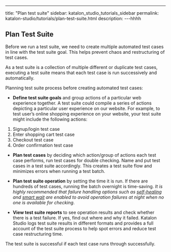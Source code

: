 ---
title: "Plan test suite"
sidebar: katalon_studio_tutorials_sidebar
permalink: katalon-studio/tutorials/plan-test-suite.html
description:
---hhhh

## Plan Test Suite

Before we run a test suite, we need to create multiple automated test cases in line with the test suite goal. This helps prevent chaos and restructuring of test cases.

As a test suite is a collection of multiple different or duplicate test cases, executing a test suite means that each test case is run successively and automatically.

Planning test suite process before creating automated test cases:
* **Define test suite goals** and group actions of a particular web experience together. A test suite could compile a series of actions depicting a particular user experience on our website. For example, to test user’s online shopping experience on your website, your test suite might include the following actions:
1. Signup/login test case
2. Enter shopping cart test case
3. Checkout test case
4. Order confirmation test case

* **Plan test cases** by deciding which action/group of actions each test case performs, run test cases for double checking. Name and put test cases in a test suite accordingly. This creates a test suite flow and minimizes errors when running a test batch. 

* **Plan test suite operation** by setting the time it is run. If there are hundreds of test cases, running the batch overnight is time-saving. *It is highly recommended that failure handling options such as [self-healing](https://docs.katalon.com/katalon-studio/docs/self-healing.html#tutorial-and-usage-example) and [smart wait](https://docs.katalon.com/katalon-studio/docs/webui-smartwait.html) are enabled to avoid operation failures at night when no one is available for checking*.

* **View test suite reports** to see operation results and check whether there is a test failure. If yes, find out where and why it failed. Katalon Studio logs test suite results in different formats and provides a full account of the test suite process to help spot errors and reduce test case restructuring time. 

The test suite is successful if each test case runs through successfully. 
